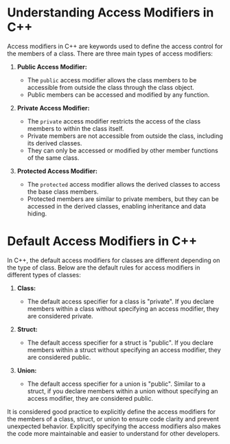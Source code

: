 # Understanding Access Modifiers in C++

Access modifiers in C++ are keywords used to define the access control for the members of a class. There are three main types of access modifiers:

1. **Public Access Modifier:**
   - The `public` access modifier allows the class members to be accessible from outside the class through the class object.
   - Public members can be accessed and modified by any function.

2. **Private Access Modifier:**
   - The `private` access modifier restricts the access of the class members to within the class itself.
   - Private members are not accessible from outside the class, including its derived classes.
   - They can only be accessed or modified by other member functions of the same class.

3. **Protected Access Modifier:**
   - The `protected` access modifier allows the derived classes to access the base class members.
   - Protected members are similar to private members, but they can be accessed in the derived classes, enabling inheritance and data hiding.

# Default Access Modifiers in C++

In C++, the default access modifiers for classes are different depending on the type of class. Below are the default rules for access modifiers in different types of classes:

1. **Class:**
   - The default access specifier for a class is "private". If you declare members within a class without specifying an access modifier, they are considered private.

2. **Struct:**
   - The default access specifier for a struct is "public". If you declare members within a struct without specifying an access modifier, they are considered public.

3. **Union:**
   - The default access specifier for a union is "public". Similar to a struct, if you declare members within a union without specifying an access modifier, they are considered public.

It is considered good practice to explicitly define the access modifiers for the members of a class, struct, or union to ensure code clarity and prevent unexpected behavior. Explicitly specifying the access modifiers also makes the code more maintainable and easier to understand for other developers.


